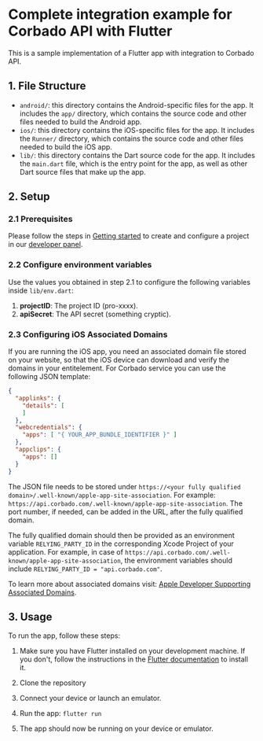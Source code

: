 # Complete integration example for Corbado API with Flutter
This is a sample implementation of a Flutter app with integration to Corbado API.

## 1. File Structure

* `android/`: this directory contains the Android-specific files for the app. It includes the `app/` directory, which contains the source code and other files needed to build the Android app.
* `ios/`: this directory contains the iOS-specific files for the app. It includes the `Runner/` directory, which contains the source code and other files needed to build the iOS app.
* `lib/`: this directory contains the Dart source code for the app. It includes the `main.dart` file, which is the entry point for the app, as well as other Dart source files that make up the app.

## 2. Setup

### 2.1 Prerequisites
Please follow the steps in [Getting started](https://docs.corbado.com/overview/getting-started) to create and configure a project in our [developer panel](https://app.corbado.com).

### 2.2 Configure environment variables
Use the values you obtained in step 2.1 to configure the following variables inside `lib/env.dart`:
1. **projectID**: The project ID (pro-xxxx).
2. **apiSecret**: The API secret (something cryptic).

### 2.3 Configuring iOS Associated Domains
If you are running the iOS app, you need an associated domain file stored on your website, so that the iOS device can download and verify the domains in your entitelement. For Corbado service you can use the following JSON template: 
```json
{
  "applinks": {
    "details": [
    ]
  },
  "webcredentials": {
    "apps": [ "{ YOUR_APP_BUNDLE_IDENTIFIER }" ]
  },
  "appclips": {
    "apps": []
  }
}
```
The JSON file needs to be stored under ```https://<your fully qualified domain>/.well-known/apple-app-site-association```.
For example: ```https://api.corbado.com/.well-known/apple-app-site-association```. The port number, if needed, can be added in the URL, after the fully qualified domain. 

The fully qualified domain should then be provided as an environment variable ```RELYING_PARTY_ID``` in the corresponding Xcode Project of your application. For example, in case of ```https://api.corbado.com/.well-known/apple-app-site-association```, the environment variables should include ```RELYING_PARTY_ID = "api.corbado.com"```. 

To learn more about associated domains visit: [Apple Developer Supporting Associated Domains](https://developer.apple.com/documentation/xcode/supporting-associated-domains).


## 3. Usage

To run the app, follow these steps:

1. Make sure you have Flutter installed on your development machine. If you don't, follow the instructions in the [Flutter documentation](https://flutter.dev/docs/get-started/install) to install it.

2. Clone the repository

3. Connect your device or launch an emulator.

4. Run the app:
```flutter run```

5. The app should now be running on your device or emulator.
